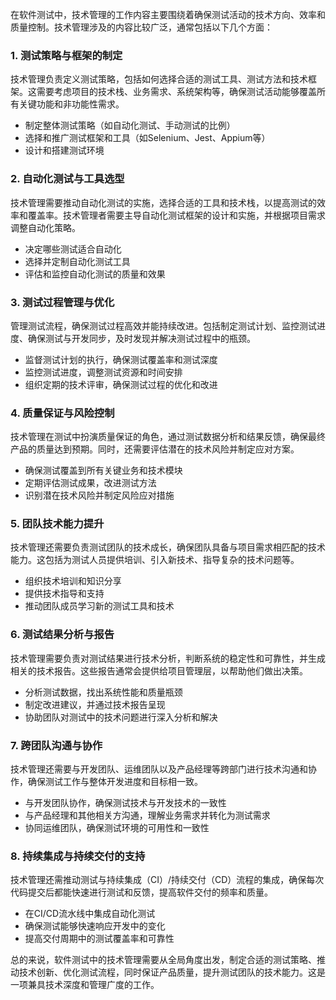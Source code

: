在软件测试中，技术管理的工作内容主要围绕着确保测试活动的技术方向、效率和质量控制。技术管理涉及的内容比较广泛，通常包括以下几个方面：

### 1. **测试策略与框架的制定**
   技术管理负责定义测试策略，包括如何选择合适的测试工具、测试方法和技术框架。这需要考虑项目的技术栈、业务需求、系统架构等，确保测试活动能够覆盖所有关键功能和非功能性需求。

   - 制定整体测试策略（如自动化测试、手动测试的比例）
   - 选择和推广测试框架和工具（如Selenium、Jest、Appium等）
   - 设计和搭建测试环境

### 2. **自动化测试与工具选型**
   技术管理需要推动自动化测试的实施，选择合适的工具和技术栈，以提高测试的效率和覆盖率。技术管理者需要主导自动化测试框架的设计和实施，并根据项目需求调整自动化策略。

   - 决定哪些测试适合自动化
   - 选择并定制自动化测试工具
   - 评估和监控自动化测试的质量和效果

### 3. **测试过程管理与优化**
   管理测试流程，确保测试过程高效并能持续改进。包括制定测试计划、监控测试进度、确保测试与开发同步，及时发现并解决测试过程中的瓶颈。

   - 监督测试计划的执行，确保测试覆盖率和测试深度
   - 监控测试进度，调整测试资源和时间安排
   - 组织定期的技术评审，确保测试过程的优化和改进

### 4. **质量保证与风险控制**
   技术管理在测试中扮演质量保证的角色，通过测试数据分析和结果反馈，确保最终产品的质量达到预期。同时，还需要评估潜在的技术风险并制定应对方案。

   - 确保测试覆盖到所有关键业务和技术模块
   - 定期评估测试成果，改进测试方法
   - 识别潜在技术风险并制定风险应对措施

### 5. **团队技术能力提升**
   技术管理还需要负责测试团队的技术成长，确保团队具备与项目需求相匹配的技术能力。这包括为测试人员提供培训、引入新技术、指导复杂的技术问题等。

   - 组织技术培训和知识分享
   - 提供技术指导和支持
   - 推动团队成员学习新的测试工具和技术

### 6. **测试结果分析与报告**
   技术管理需要负责对测试结果进行技术分析，判断系统的稳定性和可靠性，并生成相关的技术报告。这些报告通常会提供给项目管理层，以帮助他们做出决策。

   - 分析测试数据，找出系统性能和质量瓶颈
   - 制定改进建议，并通过技术报告呈现
   - 协助团队对测试中的技术问题进行深入分析和解决

### 7. **跨团队沟通与协作**
   技术管理还需要与开发团队、运维团队以及产品经理等跨部门进行技术沟通和协作，确保测试工作与整体开发进度和目标相一致。

   - 与开发团队协作，确保测试技术与开发技术的一致性
   - 与产品经理和其他相关方沟通，理解业务需求并转化为测试需求
   - 协同运维团队，确保测试环境的可用性和一致性

### 8. **持续集成与持续交付的支持**
   技术管理还需推动测试与持续集成（CI）/持续交付（CD）流程的集成，确保每次代码提交后都能快速进行测试和反馈，提高软件交付的频率和质量。

   - 在CI/CD流水线中集成自动化测试
   - 确保测试能够快速响应开发中的变化
   - 提高交付周期中的测试覆盖率和可靠性

总的来说，软件测试中的技术管理需要从全局角度出发，制定合适的测试策略、推动技术创新、优化测试流程，同时保证产品质量，提升测试团队的技术能力。这是一项兼具技术深度和管理广度的工作。